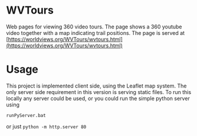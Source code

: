 # WVTours
Web pages for viewing 360 video tours.  The page shows a 360 youtube video together with a map indicating
trail positions.   The page is served at [https://worldviews.org/WVTours/wvtours.html](https://worldviews.org/WVTours/wvtours.html)


# Usage

This project is implemented client side, using the Leaflet map system.  The only
server side requirement in this version is serving static files.  To run this locally
any server could be used, or you could run the simple python server using 
```
runPyServer.bat
```
or just ```python -m http.server 80```


